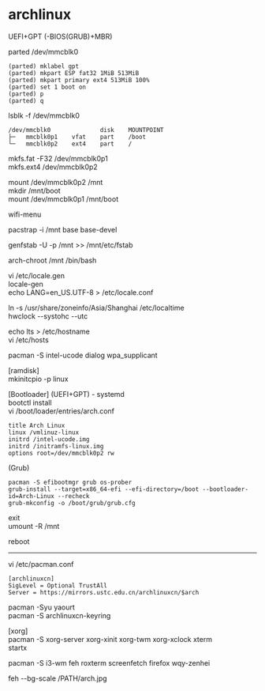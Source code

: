 # archlinux

UEFI+GPT (-BIOS(GRUB)+MBR)    

parted /dev/mmcblk0  
    
    (parted) mklabel gpt
    (parted) mkpart ESP fat32 1MiB 513MiB
    (parted) mkpart primary ext4 513MiB 100%
    (parted) set 1 boot on
    (parted) p
    (parted) q


lsblk -f /dev/mmcblk0

    /dev/mmcblk0              disk    MOUNTPOINT
    ├─   mmcblk0p1    vfat    part    /boot    
    └─   mmcblk0p2    ext4    part    /    


mkfs.fat -F32 /dev/mmcblk0p1   
mkfs.ext4 /dev/mmcblk0p2

mount /dev/mmcblk0p2 /mnt   
mkdir /mnt/boot   
mount /dev/mmcblk0p1 /mnt/boot   

wifi-menu

pacstrap -i /mnt base base-devel

genfstab -U -p /mnt >> /mnt/etc/fstab 


arch-chroot /mnt /bin/bash  

vi /etc/locale.gen   
locale-gen    
echo LANG=en_US.UTF-8 > /etc/locale.conf   

ln -s /usr/share/zoneinfo/Asia/Shanghai /etc/localtime     
hwclock --systohc --utc   

echo lts > /etc/hostname    
vi /etc/hosts    


pacman -S intel-ucode dialog wpa_supplicant    

[ramdisk]   
mkinitcpio -p linux   

[Bootloader] (UEFI+GPT) - systemd    
bootctl install    
vi /boot/loader/entries/arch.conf    

    title Arch Linux
    linux /vmlinuz-linux
    initrd /intel-ucode.img
    initrd /initramfs-linux.img
    options root=/dev/mmcblk0p2 rw


(Grub)

    pacman -S efibootmgr grub os-prober   
    grub-install --target=x86_64-efi --efi-directory=/boot --bootloader-id=Arch-Linux --recheck   
    grub-mkconfig -o /boot/grub/grub.cfg      


exit    
umount -R /mnt    

reboot    

-------------------------------

vi /etc/pacman.conf

    [archlinuxcn]
    SigLevel = Optional TrustAll
    Server = https://mirrors.ustc.edu.cn/archlinuxcn/$arch

pacman -Syu yaourt   
pacman -S archlinuxcn-keyring    

[xorg]   
pacman -S xorg-server xorg-xinit xorg-twm xorg-xclock xterm   
startx   

pacman -S i3-wm feh roxterm screenfetch firefox wqy-zenhei    

feh --bg-scale /PATH/arch.jpg 
